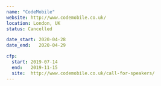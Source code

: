 ```yaml
---
name: "CodeMobile"
website: http://www.codemobile.co.uk/
location: London, UK
status: Cancelled

date_start: 2020-04-28
date_end:   2020-04-29

cfp:
  start: 2019-07-14
  end:   2019-11-15
  site:  http://www.codemobile.co.uk/call-for-speakers/
---
```

